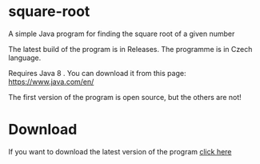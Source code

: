 # square-root
A simple Java program for finding the square root of a given number

The latest build of the program is in Releases.
The programme is in Czech language.

Requires Java 8 .
You can download it from this page: https://www.java.com/en/

The first version of the program is open source,
but the others are not!




# Download
If you want to download the latest version of the program <a href="">click here</a>
